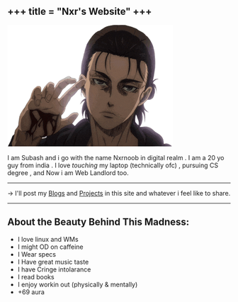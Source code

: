 +++
title = "Nxr's Website"
+++
---

![Hellopic](images/hello.png)

I am Subash and i go with the name Nxrnoob in digital realm . I am a 20 yo guy from india .
I love *touching* my laptop (technically ofc) , pursuing CS degree , and Now i am Web Landlord too.

---

-> I'll post my [Blogs](/posts) and [Projects](/projects) in this site and whatever i feel like to share.

---
## About the Beauty Behind This Madness:
- I love linux and WMs
- I might OD on caffeine
- I Wear specs 
- I Have great music taste
- I have Cringe intolarance
- I read books
- I enjoy workin out (physically & mentally)
- +69 aura
